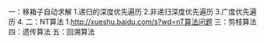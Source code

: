 一：移箱子自动求解
    1.递归的深度优先遍历
    2.非递归深度优先遍历
    3.广度优先遍历
    4.
二：NT算法
    1.http://xueshu.baidu.com/s?wd=nT算法问题
三：剪枝算法
四：遗传算法
五：回溯算法